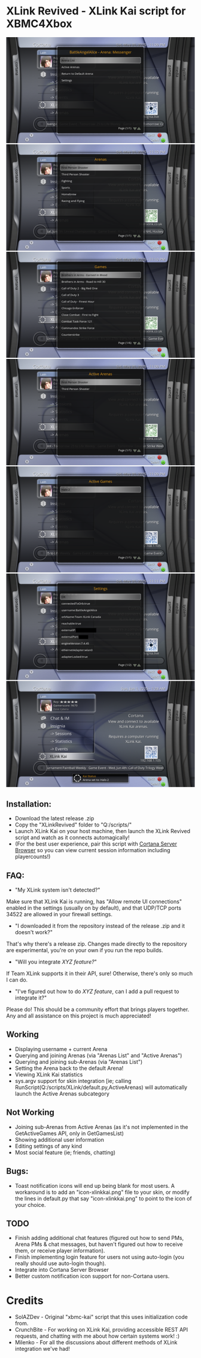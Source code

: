 # XLink Revived - XLink Kai script for XBMC4Xbox

![](screenshots/1.png)
![](screenshots/5.png)
![](screenshots/6.png)
![](screenshots/2.png)
![](screenshots/3.png)
![](screenshots/7.png)
![](screenshots/8.png)

## Installation:
- Download the latest release .zip
- Copy the "XLinkRevived" folder to "Q:/scripts/"
- Launch XLink Kai on your host machine, then launch the XLink Revived script and watch as it connects automagically!
- (For the best user experience, pair this script with [Cortana Server Browser](https://github.com/faithvoid/script.cortanaserverbrowser) so you can view current session information including playercounts!)

## FAQ:
- "My XLink system isn't detected?"

Make sure that XLink Kai is running, has "Allow remote UI connections" enabled in the settings (usually on by default), and that UDP/TCP ports 34522 are allowed in your firewall settings.

- "I downloaded it from the repository instead of the release .zip and it doesn't work?"

That's why there's a release zip. Changes made directly to the repository are experimental, you're on your own if you run the repo builds.

- "Will you integrate *XYZ feature?*"

If Team XLink supports it in their API, sure! Otherwise, there's only so much I can do.

- "I've figured out how to do *XYZ feature*, can I add a pull request to integrate it?"

Please do! This should be a community effort that brings players together. Any and all assistance on this project is much appreciated!

## Working
- Displaying username + current Arena
- Querying and joining Arenas (via "Arenas List" and "Active Arenas")
- Querying and joining sub-Arenas (via "Arenas List")
- Setting the Arena back to the default Arena!
- Viewing XLink Kai statistics
- sys.argv support for skin integration [ie; calling RunScript(Q:/scripts/XLink/default.py,ActiveArenas) will automatically launch the Active Arenas subcategory

## Not Working
- Joining sub-Arenas from Active Arenas (as it's not implemented in the GetActiveGames API, only in GetGamesList)
- Showing additional user information
- Editing settings of any kind
- Most social feature (ie; friends, chatting)

## Bugs:
- Toast notification icons will end up being blank for most users. A workaround is to add an "icon-xlinkkai.png" file to your skin, or modify the lines in default.py that say "icon-xlinkkai.png" to point to the icon of your choice.

## TODO
- Finish adding additional chat features (figured out how to send PMs, Arena PMs & chat messages, but haven't figured out how to receive them, or receive player information).
- Finish implementing login feature for users not using auto-login (you really should use auto-login though).
- Integrate into Cortana Server Browser
- Better custom notification icon support for non-Cortana users.

# Credits
- SolAZDev - Original "xbmc-kai" script that this uses initialization code from.
- CrunchBite - For working on XLink Kai, providing accessible REST API requests, and chatting with me about how certain systems work! :)
- Milenko - For all the discussions about different methods of XLink integration we've had!
